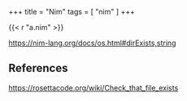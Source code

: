 +++
title = "Nim"
tags = [ "nim" ]
+++

{{< r "a.nim" >}}

<https://nim-lang.org/docs/os.html#dirExists,string>

## References

<https://rosettacode.org/wiki/Check_that_file_exists>
